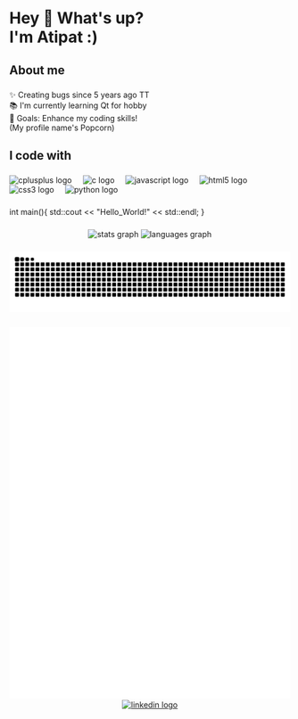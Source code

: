 <h1 align="left">Hey 👋 What's up?<br>I'm Atipat :)</h1>

###

<h2 align="left">About me</h2>

###

<p align="left">✨ Creating bugs since 5 years ago TT<br>📚 I'm currently learning Qt for hobby<br>🎯 Goals: Enhance my coding skills!<br>(My profile name's Popcorn)</p>

###

<h2 align="left">I code with</h2>

###

<div align="left">
  <img src="https://cdn.jsdelivr.net/gh/devicons/devicon/icons/cplusplus/cplusplus-original.svg" height="40" alt="cplusplus logo"  />
  <img width="12" />
  <img src="https://cdn.jsdelivr.net/gh/devicons/devicon/icons/c/c-original.svg" height="40" alt="c logo"  />
  <img width="12" />
  <img src="https://cdn.jsdelivr.net/gh/devicons/devicon/icons/javascript/javascript-original.svg" height="40" alt="javascript logo"  />
  <img width="12" />
  <img src="https://cdn.jsdelivr.net/gh/devicons/devicon/icons/html5/html5-original.svg" height="40" alt="html5 logo"  />
  <img width="12" />
  <img src="https://cdn.jsdelivr.net/gh/devicons/devicon/icons/css3/css3-original.svg" height="40" alt="css3 logo"  />
  <img width="12" />
  <img src="https://cdn.jsdelivr.net/gh/devicons/devicon/icons/python/python-original.svg" height="40" alt="python logo"  />
</div>

###

<p align="left">int main(){ std::cout << "Hello_World!" << std::endl; }</p>

###

<div align="center">
  <img src="https://github-readme-stats.vercel.app/api?username=atipata&hide_title=false&hide_rank=false&show_icons=true&include_all_commits=true&count_private=true&disable_animations=false&theme=dracula&locale=en&hide_border=false&order=1" height="150" alt="stats graph"  />
  <img src="https://github-readme-stats.vercel.app/api/top-langs?username=atipata&locale=en&hide_title=false&layout=compact&card_width=320&langs_count=5&theme=dracula&hide_border=false&order=2" height="150" alt="languages graph"  />
</div>

###

<img src="https://raw.githubusercontent.com/atipata/atipata/output/snake.svg" alt="Snake animation" />

###
 <a href="https://monkeytype.com/profile/atipata">
   <img src="https://raw.githubusercontent.com/atipata/atipata/monkeytype-readme/atipata-monkeytype-readme-pb.svg" alt="My Monkeytype profile" />
 </a>


<div align="center">
  <a href="https://www.linkedin.com/in/atipat-beau-a8a592338/" target="_blank">
    <img src="https://raw.githubusercontent.com/maurodesouza/profile-readme-generator/master/src/assets/icons/social/linkedin/default.svg" width="52" height="40" alt="linkedin logo"  />
  </a>
</div>

###
